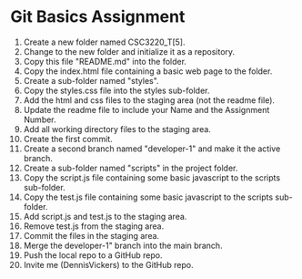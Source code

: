# Git Basics Assignment

1. Create a new folder named CSC3220_T[5].
2. Change to the new folder and initialize it as a repository.
2. Copy this file "README.md" into the folder.
3. Copy the index.html file containing a basic web page to the folder.
4. Create a sub-folder named "styles".
5. Copy the styles.css file into the styles sub-folder.
6. Add the html and css files to the staging area (not the readme file).
7. Update the readme file to include your Name and the Assignment Number.
8. Add all working directory files to the staging area.
9. Create the first commit.
10. Create a second branch named "developer-1" and make it the active branch.
11. Create a sub-folder named "scripts" in the project folder.
12. Copy the script.js file containing some basic javascript to the scripts sub-folder.
13. Copy the test.js file containing some basic javascript to the scripts sub-folder.
14. Add script.js and test.js to the staging area.
15. Remove test.js from the staging area.
16. Commit the files in the staging area.
17. Merge the developer-1" branch into the main branch.
18. Push the local repo to a GitHub repo.
19. Invite me (DennisVickers) to the GitHub repo.
